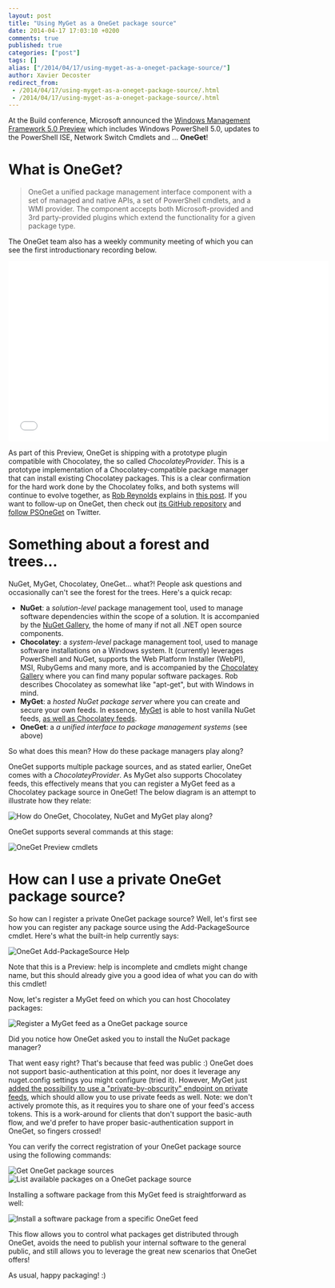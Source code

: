 ```yaml
---
layout: post
title: "Using MyGet as a OneGet package source"
date: 2014-04-17 17:03:10 +0200
comments: true
published: true
categories: ["post"]
tags: []
alias: ["/2014/04/17/using-myget-as-a-oneget-package-source/"]
author: Xavier Decoster
redirect_from:
 - /2014/04/17/using-myget-as-a-oneget-package-source/.html
 - /2014/04/17/using-myget-as-a-oneget-package-source/.html
---
```

<p>At the Build conference, Microsoft announced the <a href="http://www.microsoft.com/en-eg/download/details.aspx?id=42316" target="_blank" title="Windows Management Framework 5.0 Preview">Windows Management Framework 5.0 Preview</a> which includes Windows PowerShell 5.0, updates to the PowerShell ISE, Network Switch Cmdlets and ... <b>OneGet</b>!</p>

<h1>What is OneGet?</h1>


<blockquote>OneGet a unified package management interface component with a set of managed and native APIs, a set of PowerShell cmdlets, and a WMI provider. The component accepts both Microsoft-provided and 3rd party-provided plugins which extend the functionality for a given package type.
</blockquote>


<p>The OneGet team also has a weekly community meeting of which you can see the first introductionary recording below.</p>

<iframe width="640" height="360" src="//www.youtube-nocookie.com/embed/r0yfCSAGCLM" frameborder="0" allowfullscreen></iframe>

<p>As part of this Preview, OneGet is shipping with a prototype plugin compatible with Chocolatey, the so called <i>ChocolateyProvider</i>. This is a prototype implementation of a Chocolatey-compatible package manager that can install existing Chocolatey packages. This is a clear confirmation for the hard work done by the Chocolatey folks, and both systems will continue to evolve together, as <a href="https://twitter.com/ferventcoder" target="_blank">Rob Reynolds</a> explains in <a href="https://groups.google.com/forum/#!topic/chocolatey/a8WdEoF-M58" target="_blank">this post</a>. If you want to follow-up on OneGet, then check out <a href="https://github.com/OneGet/oneget" target="_blank">its GitHub repository</a> and <a href="https://twitter.com/PSOneGet" target="_blank">follow PSOneGet</a> on Twitter.</p>

<h1>Something about a forest and trees...</h1>

<p>NuGet, MyGet, Chocolatey, OneGet... what?! People ask questions and occasionally can't see the forest for the trees. Here's a quick recap:</p>

<ul>
<li><b>NuGet</b>: a <i>solution-level</i> package management tool, used to manage software dependencies within the scope of a solution. It is accompanied by the <a href="http://nuget.org" target="_blank">NuGet Gallery</a>, the home of many if not all .NET open source components.</li>
<li><b>Chocolatey</b>: a <i>system-level</i> package management tool, used to manage software installations on a Windows system. It (currently) leverages PowerShell and NuGet, supports the Web Platform Installer (WebPI), MSI, RubyGems and many more, and is accompanied by the <a href="http://chocolatey.org" target="_blank">Chocolatey Gallery</a> where you can find many popular software packages. Rob describes Chocolatey as somewhat like "apt-get", but with Windows in mind.</li>
<li><b>MyGet</b>: a <i>hosted NuGet package server</i> where you can create and secure your own feeds. In essence, <a href="https://www.myget.org" target="_blank">MyGet</a> is able to host vanilla NuGet feeds, <a href="http://docs.myget.org/docs/reference/package-sources" target="_blank">as well as Chocolatey feeds</a>.</li>
<li><b>OneGet</b>: a <i>a unified interface to package management systems</i> (see above)</li>
</ul>

<p>So what does this mean? How do these package managers play along?</p>

<p>OneGet supports multiple package sources, and as stated earlier, OneGet comes with a <i>ChocolateyProvider</i>. As MyGet also supports Chocolatey feeds, this effectively means that you can register a MyGet feed as a Chocolatey package source in OneGet! The below diagram is an attempt to illustrate how they relate:</p>

<p><img src="https://xavierdecosterblog.blob.core.windows.net/blog/2014-04-18/2014-04-17_1958.png" alt="How do OneGet, Chocolatey, NuGet and MyGet play along?" style="max-width:650px;"/></p>

<p>OneGet supports several commands at this stage:</p>

<p><img src="https://xavierdecosterblog.blob.core.windows.net/blog/2014-04-18/2014-04-04_1058.png" alt="OneGet Preview cmdlets" style="max-width:650px"/></p>

<h1>How can I use a private OneGet package source?</h1>

<p>So how can I register a private OneGet package source? Well, let's first see how you can register any package source using the Add-PackageSource cmdlet. Here's what the built-in help currently says:</p>

<p><img src="https://xavierdecosterblog.blob.core.windows.net/blog/2014-04-18/2014-04-04_1101.png" alt="OneGet Add-PackageSource Help" style="max-width:650px;"/></p>

<p>Note that this is a Preview: help is incomplete and cmdlets might change name, but this should already give you a good idea of what you can do with this cmdlet!</p>

<p>Now, let's register a MyGet feed on which you can host Chocolatey packages:</p>

<p><img src="https://xavierdecosterblog.blob.core.windows.net/blog/2014-04-18/2014-04-04_1128.png" alt="Register a MyGet feed as a OneGet package source" style="max-width:650px;"/></p>

<p>Did you notice how OneGet asked you to install the NuGet package manager?</p>

<p>That went easy right? That's because that feed was public :) OneGet does not support basic-authentication at this point, nor does it leverage any nuget.config settings you might configure (tried it). However, MyGet just <a href="http://docs.myget.org/docs/reference/feed-endpoints" target="_blank">added the possibility to use a "private-by-obscurity" endpoint on private feeds</a>, which should allow you to use private feeds as well. Note: we don't actively promote this, as it requires you to share one of your feed's access tokens. This is a work-around for clients that don't support the basic-auth flow, and we'd prefer to have proper basic-authentication support in OneGet, so fingers crossed!</p>

<p>You can verify the correct registration of your OneGet package source using the following commands:</p>

<p><img src="https://xavierdecosterblog.blob.core.windows.net/blog/2014-04-18/2014-04-04_1129.png" alt="Get OneGet package sources" style="max-width:650px;"/>
<img src="https://xavierdecosterblog.blob.core.windows.net/blog/2014-04-18/2014-04-04_1134.png" alt="List available packages on a OneGet package source" style="max-width:650px;"/></p>

<p>Installing a software package from this MyGet feed is straightforward as well:</p>

<p><img src="https://xavierdecosterblog.blob.core.windows.net/blog/2014-04-18/2014-04-04_1141_001.png" alt="Install a software package from a specific OneGet feed" style="max-width:650px;"/></p>

<p>This flow allows you to control what packages get distributed through OneGet, avoids the need to publish your internal software to the general public, and still allows you to leverage the great new scenarios that OneGet offers!</p>

<p>As usual, happy packaging! :)</p>
